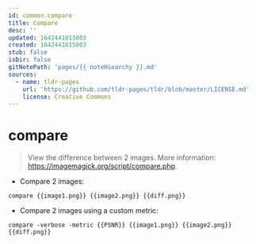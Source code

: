 ```yaml
---
id: common.compare
title: Compare
desc: ''
updated: 1642441815003
created: 1642441815003
stub: false
isDir: false
gitNotePath: 'pages/{{ noteHiearchy }}.md'
sources:
  - name: tldr-pages
    url: 'https://github.com/tldr-pages/tldr/blob/master/LICENSE.md'
    license: Creative Commons
---
```

# compare

> View the difference between 2 images.
> More information: <https://imagemagick.org/script/compare.php>.

- Compare 2 images:

`compare {{image1.png}} {{image2.png}} {{diff.png}}`

- Compare 2 images using a custom metric:

`compare -verbose -metric {{PSNR}} {{image1.png}} {{image2.png}} {{diff.png}}`

